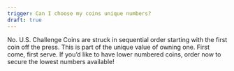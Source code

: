 ```yaml
---
trigger: Can I choose my coins unique numbers?
draft: true
---
```


No. U.S. Challenge Coins are struck in sequential order starting with the first coin off the press. This is part of the unique value of owning one. First come, first serve. If you’d like to have lower numbered coins, order now to secure the lowest numbers available!
